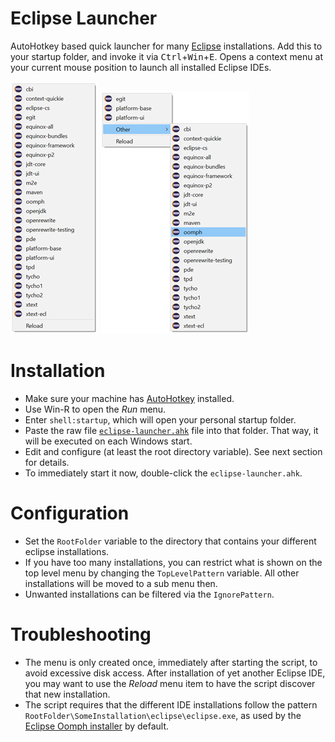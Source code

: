# Eclipse Launcher
AutoHotkey based quick launcher for many [Eclipse](https://www.eclipse.org/)  installations. Add this to your startup folder, and invoke it via <kbd>Ctrl</kbd>+<kbd>Win</kbd>+<kbd>E</kbd>. Opens a context menu at your current mouse position to launch all installed Eclipse IDEs.

![Top level menu](menu.png "Top level menu")
![Nested menu](menu_nested.png "Nested menu")

# Installation

* Make sure your machine has [AutoHotkey](https://www.autohotkey.com/) installed.
* Use Win-R to open the _Run_ menu.
* Enter `shell:startup`, which will open your personal startup folder.
* Paste the raw file [`eclipse-launcher.ahk`](https://github.com/Bananeweizen/eclipse-launcher/raw/main/eclipse-launcher.ahk) file into that folder. That way, it will be executed on each Windows start.
* Edit and configure (at least the root directory variable). See next section for details.
* To immediately start it now, double-click the `eclipse-launcher.ahk`.

# Configuration

* Set the `RootFolder` variable to the directory that contains your different eclipse installations.
* If you have too many installations, you can restrict what is shown on the top level menu by changing the `TopLevelPattern` variable. All other installations will be moved to a sub menu then.
* Unwanted installations can be filtered via the `IgnorePattern`.

# Troubleshooting

* The menu is only created once, immediately after starting the script, to avoid excessive disk access. After installation of yet another Eclipse IDE, you may want to use the _Reload_ menu item to have the script discover that new installation.
* The script requires that the different IDE installations follow the pattern `RootFolder\SomeInstallation\eclipse\eclipse.exe`, as used by the [Eclipse Oomph installer](https://projects.eclipse.org/projects/tools.oomph) by default.